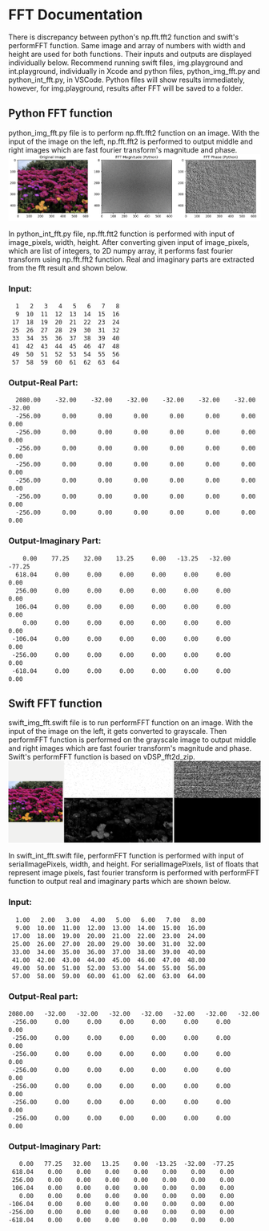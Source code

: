 # FFT Documentation

There is discrepancy between python's np.fft.fft2 function and swift's performFFT function. Same image and array of numbers with width and height are used for both functions. Their inputs and outputs are displayed individually below. Recommend running swift files, img.playground and int.playground, individually in Xcode and python files, python_img_fft.py and python_int_fft.py, in VSCode. Python files will show results immediately, however, for img.playground, results after FFT will be saved to a folder.

## Python FFT function

python_img_fft.py file is to perform np.fft.fft2 function on an image. With the input of the image on the left, np.fft.fft2 is performed to output middle and right images which are fast fourier transform's magnitude and phase.
![Python output](outputs/python_output.png)

In python_int_fft.py file, np.fft.ftt2 function is performed with input of image_pixels, width, height. After converting given input of image_pixels, which are list of integers, to 2D numpy array, it performs fast fourier transform using np.fft.fft2 function. Real and imaginary parts are extracted from the fft result and shown below.

### Input:

```
  1   2   3   4   5   6   7   8
  9  10  11  12  13  14  15  16
 17  18  19  20  21  22  23  24
 25  26  27  28  29  30  31  32
 33  34  35  36  37  38  39  40
 41  42  43  44  45  46  47  48
 49  50  51  52  53  54  55  56
 57  58  59  60  61  62  63  64
```

### Output-Real Part:

```
  2080.00    -32.00    -32.00    -32.00    -32.00    -32.00    -32.00    -32.00
  -256.00      0.00      0.00      0.00      0.00      0.00      0.00      0.00
  -256.00      0.00      0.00      0.00      0.00      0.00      0.00      0.00
  -256.00      0.00      0.00      0.00      0.00      0.00      0.00      0.00
  -256.00      0.00      0.00      0.00      0.00      0.00      0.00      0.00
  -256.00      0.00      0.00      0.00      0.00      0.00      0.00      0.00
  -256.00      0.00      0.00      0.00      0.00      0.00      0.00      0.00
  -256.00      0.00      0.00      0.00      0.00      0.00      0.00      0.00
```

### Output-Imaginary Part:

```
    0.00    77.25    32.00    13.25     0.00   -13.25   -32.00   -77.25
  618.04     0.00     0.00     0.00     0.00     0.00     0.00     0.00
  256.00     0.00     0.00     0.00     0.00     0.00     0.00     0.00
  106.04     0.00     0.00     0.00     0.00     0.00     0.00     0.00
    0.00     0.00     0.00     0.00     0.00     0.00     0.00     0.00
 -106.04     0.00     0.00     0.00     0.00     0.00     0.00     0.00
 -256.00     0.00     0.00     0.00     0.00     0.00     0.00     0.00
 -618.04     0.00     0.00     0.00     0.00     0.00     0.00     0.00
```

## Swift FFT function

swift_img_fft.swift file is to run performFFT function on an image. With the input of the image on the left, it gets converted to grayscale. Then performFFT function is performed on the grayscale image to output middle and right images which are fast fourier transform's magnitude and phase. Swift's performFFT function is based on vDSP_fft2d_zip.
![Swift output](outputs/swift_output.png)

In swift_int_fft.swift file, performFFT function is performed with input of serialImagePixels, width, and height. For serialImagePixels, list of floats that represent image pixels, fast fourier transform is performed with performFFT function
to output real and imaginary parts which are shown below.

### Input:

```
  1.00   2.00   3.00   4.00   5.00   6.00   7.00   8.00
  9.00  10.00  11.00  12.00  13.00  14.00  15.00  16.00
 17.00  18.00  19.00  20.00  21.00  22.00  23.00  24.00
 25.00  26.00  27.00  28.00  29.00  30.00  31.00  32.00
 33.00  34.00  35.00  36.00  37.00  38.00  39.00  40.00
 41.00  42.00  43.00  44.00  45.00  46.00  47.00  48.00
 49.00  50.00  51.00  52.00  53.00  54.00  55.00  56.00
 57.00  58.00  59.00  60.00  61.00  62.00  63.00  64.00
```

### Output-Real part:

```
2080.00   -32.00   -32.00   -32.00   -32.00   -32.00   -32.00   -32.00
 -256.00     0.00     0.00     0.00     0.00     0.00     0.00     0.00
 -256.00     0.00     0.00     0.00     0.00     0.00     0.00     0.00
 -256.00     0.00     0.00     0.00     0.00     0.00     0.00     0.00
 -256.00     0.00     0.00     0.00     0.00     0.00     0.00     0.00
 -256.00     0.00     0.00     0.00     0.00     0.00     0.00     0.00
 -256.00     0.00     0.00     0.00     0.00     0.00     0.00     0.00
 -256.00     0.00     0.00     0.00     0.00     0.00     0.00     0.00
```

### Output-Imaginary Part:

```
   0.00   77.25   32.00   13.25    0.00  -13.25  -32.00  -77.25
 618.04    0.00    0.00    0.00    0.00    0.00    0.00    0.00
 256.00    0.00    0.00    0.00    0.00    0.00    0.00    0.00
 106.04    0.00    0.00    0.00    0.00    0.00    0.00    0.00
   0.00    0.00    0.00    0.00    0.00    0.00    0.00    0.00
-106.04    0.00    0.00    0.00    0.00    0.00    0.00    0.00
-256.00    0.00    0.00    0.00    0.00    0.00    0.00    0.00
-618.04    0.00    0.00    0.00    0.00    0.00    0.00    0.00

```
